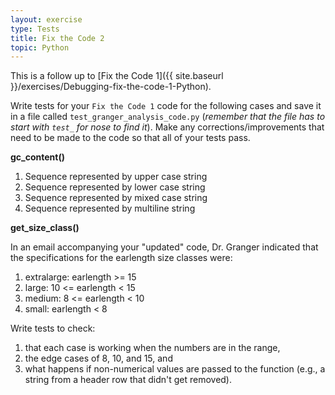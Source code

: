 ```yaml
---
layout: exercise
type: Tests
title: Fix the Code 2
topic: Python
---
```


This is a follow up to [Fix the Code 1]({{ site.baseurl }}/exercises/Debugging-fix-the-code-1-Python).

Write tests for your `Fix the Code 1` code for the following cases and
save it in a file called `test_granger_analysis_code.py` (*remember that
the file has to start with `test_` for nose to find it*). Make any
corrections/improvements that need to be made to the code so that all of
your tests pass.

**gc_content()**

1.  Sequence represented by upper case string
2.  Sequence represented by lower case string
3.  Sequence represented by mixed case string
4.  Sequence represented by multiline string

**get_size_class()**

In an email accompanying your "updated" code, Dr. Granger indicated that
the specifications for the earlength size classes were:

1.  extralarge: earlength >= 15
2.  large: 10 <= earlength < 15
3.  medium: 8 <= earlength < 10
4.  small: earlength < 8

Write tests to check:

1.  that each case is working when the numbers are in the range,
2.  the edge cases of 8, 10, and 15, and
3.  what happens if non-numerical values are passed to the function
    (e.g., a string from a header row that didn't get removed).
